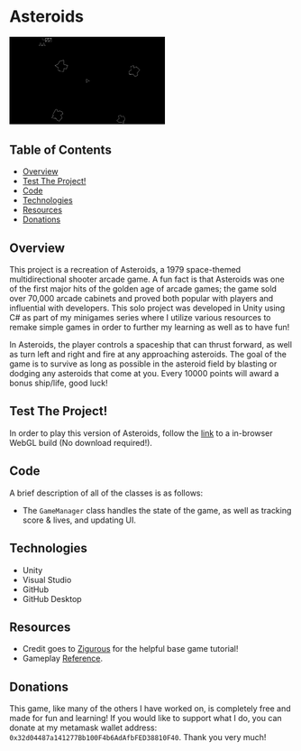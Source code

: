 # Asteroids
<img width="276.48" height="155.52" src="https://github.com/SergeiBak/PersonalWebsite/blob/master/images/Asteroids.png?raw=true">

## Table of Contents
* [Overview](#Overview)
* [Test The Project!](#test-the-project)
* [Code](#Code)
* [Technologies](#Technologies)
* [Resources](#Resources)
* [Donations](#Donations)

## Overview
This project is a recreation of Asteroids, a 1979 space-themed multidirectional shooter arcade game. A fun fact is that Asteroids was one of the first major hits of the golden age of arcade games; the game sold over 70,000 arcade cabinets and proved both popular with players and influential with developers. This solo project was developed in Unity using C# as part of my minigames series where I utilize various resources to remake simple games in order to further my learning as well as to have fun!   

In Asteroids, the player controls a spaceship that can thrust forward, as well as turn left and right and fire at any approaching asteroids. The goal of the game is 
to survive as long as possible in the asteroid field by blasting or dodging any asteroids that come at you. Every 10000 points will award a bonus ship/life, good 
luck!     

## Test The Project!
In order to play this version of Asteroids, follow the [link](https://sergeibak.github.io/PersonalWebsite/Asteroids.html) to a in-browser WebGL build (No download required!).

## Code
A brief description of all of the classes is as follows:
- The `GameManager` class handles the state of the game, as well as tracking score & lives, and updating UI.

## Technologies
- Unity
- Visual Studio
- GitHub
- GitHub Desktop

## Resources
- Credit goes to [Zigurous](https://www.youtube.com/channel/UCyaKsKqYTghxgAqywfefAzg) for the helpful base game tutorial!
- Gameplay [Reference](https://www.youtube.com/watch?v=_TKiRvGfw3Q).

## Donations
This game, like many of the others I have worked on, is completely free and made for fun and learning! If you would like to support what I do, you can donate at my metamask wallet address: ```0x32d04487a141277Bb100F4b6AdAfbFED38810F40```. Thank you very much!

